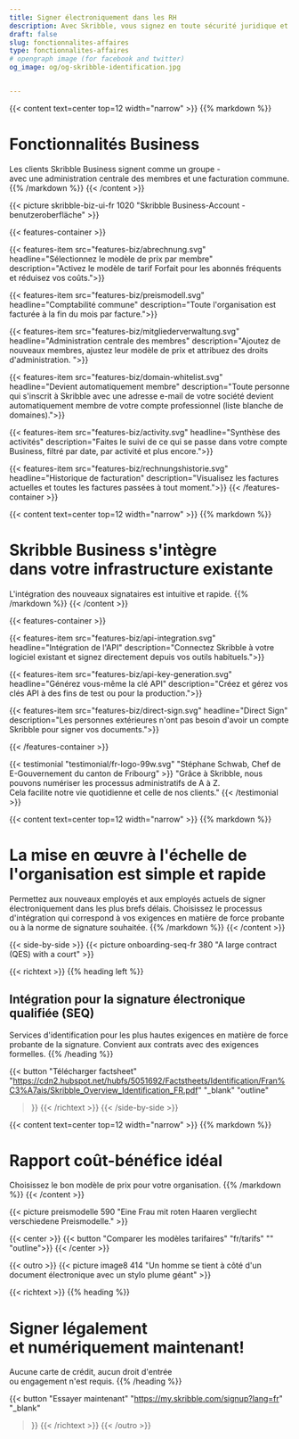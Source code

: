 ```yaml
---
title: Signer électroniquement dans les RH
description: Avec Skribble, vous signez en toute sécurité juridique et en toute simplicité par voie numérique – des contrats de travail aux références en passant par les certificats de salaire.
draft: false
slug: fonctionnalites-affaires
type: fonctionnalites-affaires
# opengraph image (for facebook and twitter)
og_image: og/og-skribble-identification.jpg


---
```


{{< content text=center top=12 width="narrow" >}}
{{% markdown %}}
# Fonctionnalités Business
Les clients Skribble Business signent comme un groupe - <br class="hide-for-mobile">avec une administration centrale des membres et une facturation commune.
{{% /markdown %}}
{{< /content >}}

{{< picture skribble-biz-ui-fr 1020 "Skribble Business-Account - benutzeroberfläche" >}}

{{< features-container >}}

  {{< features-item src="features-biz/abrechnung.svg"
    headline="Sélectionnez le modèle de prix par membre"
    description="Activez le modèle de tarif Forfait pour les abonnés fréquents et réduisez vos coûts.">}}

  {{< features-item src="features-biz/preismodell.svg"
    headline="Comptabilité commune"
    description="Toute l'organisation est facturée à la fin du mois par facture.">}}

  {{< features-item src="features-biz/mitgliederverwaltung.svg"
    headline="Administration centrale des membres"
    description="Ajoutez de nouveaux membres, ajustez leur modèle de prix et attribuez des droits d'administration. ">}}

  {{< features-item src="features-biz/domain-whitelist.svg"
    headline="Devient automatiquement membre"
    description="Toute personne qui s'inscrit à Skribble avec une adresse e-mail de votre société devient automatiquement membre de votre compte professionnel (liste blanche de domaines).">}}

  {{< features-item src="features-biz/activity.svg"
    headline="Synthèse des activités"
    description="Faites le suivi de ce qui se passe dans votre compte Business, filtré par date, par activité et plus encore.">}}

  {{< features-item src="features-biz/rechnungshistorie.svg"
    headline="Historique de facturation"
    description="Visualisez les factures actuelles et toutes les factures passées à tout moment.">}}
{{< /features-container >}}

{{< content text=center top=12 width="narrow" >}}
{{% markdown %}}
# Skribble Business s'intègre <br class="hide-for-mobile">dans votre infrastructure existante
L'intégration des nouveaux signataires est intuitive et rapide.
{{% /markdown %}}
{{< /content >}}

{{< features-container >}}

  {{< features-item src="features-biz/api-integration.svg"
    headline="Intégration de l'API"
    description="Connectez Skribble à votre logiciel existant et signez directement depuis vos outils habituels.">}}

  {{< features-item src="features-biz/api-key-generation.svg"
    headline="Générez vous-même la clé API"
    description="Créez et gérez vos clés API à des fins de test ou pour la production.">}}

  {{< features-item src="features-biz/direct-sign.svg"
    headline="Direct Sign"
    description="Les personnes extérieures n'ont pas besoin d'avoir un compte Skribble pour signer vos documents.">}}

{{< /features-container >}}

[//]: # (--------------------------------------------------------------------------------------------------------------)

{{< testimonial "testimonial/fr-logo-99w.svg" "Stéphane Schwab, Chef de E-Gouvernement du canton de Fribourg" >}}
"Grâce à Skribble, nous pouvons numériser les processus administratifs de A à Z. <br class="hide-for-mobile">Cela facilite notre vie quotidienne et celle de nos clients." {{< /testimonial >}}

[//]: # (--------------------------------------------------------------------------------------------------------------)

{{< content text=center top=12 width="narrow" >}}
{{% markdown %}}
# La mise en œuvre à l'échelle de l'organisation est simple et rapide
Permettez aux nouveaux employés et aux employés actuels de signer électroniquement dans les plus brefs délais. Choisissez le processus d'intégration
qui correspond à vos exigences en matière de force probante
ou à la norme de signature souhaitée.
{{% /markdown %}}
{{< /content >}}

[//]: # (--------------------------------------------------------------------------------------------------------------)

[//]: # (--------------------------------------------------------------------------------------------------------------)

{{< side-by-side >}}
{{< picture onboarding-seq-fr 380 "A large contract (QES) with a court" >}}

{{< richtext >}}
{{% heading left %}}
## Intégration pour la signature électronique qualifiée (SEQ)
Services d'identification pour les plus hautes exigences en matière de force probante de la signature. Convient aux contrats avec des exigences formelles.
{{% /heading %}}

{{< button
  "Télécharger factsheet"
  "https://cdn2.hubspot.net/hubfs/5051692/Factstheets/Identification/Fran%C3%A7ais/Skribble_Overview_Identification_FR.pdf"
  "_blank"
  "outline"
>}}
{{< /richtext >}}
{{< /side-by-side >}}

[//]: # (--------------------------------------------------------------------------------------------------------------)

{{< content text=center top=12 width="narrow" >}}
{{% markdown %}}
# Rapport coût-bénéfice idéal
Choisissez le bon modèle de prix pour votre organisation.
{{% /markdown %}}
{{< /content >}}

{{< picture preismodelle 590 "Eine Frau mit roten Haaren vergliecht verschiedene Preismodelle." >}}

{{< center >}}
{{< button
  "Comparer les modèles tarifaires"
  "fr/tarifs"
  ""
  "outline">}}
{{< /center >}}

[//]: # (--------------------------------------------------------------------------------------------------------------)

{{< outro >}}
{{< picture image8 414 "Un homme se tient à côté d'un document électronique avec un stylo plume géant" >}}

{{< richtext >}}
{{% heading %}}
# Signer légalement <br class="hide-for-mobile">et numériquement maintenant!
Aucune carte de crédit, aucun droit d'entrée <br class="hide-for-mobile">ou engagement n'est requis.
{{% /heading %}}

{{< button
  "Essayer maintenant"
  "https://my.skribble.com/signup?lang=fr"
  "_blank"
>}}
{{< /richtext >}}
{{< /outro >}}
